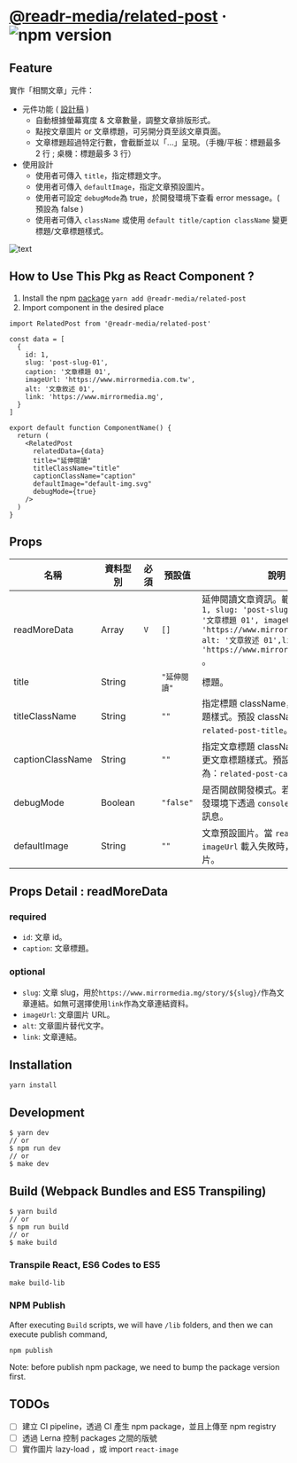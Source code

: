 # [@readr-media/related-post](https://www.npmjs.com/package/@readr-media/related-post) &middot; ![npm version](https://img.shields.io/npm/v/@readr-media/related-post.svg?style=flat)

## Feature

實作「相關文章」元件：

- 元件功能 ( [設計稿](https://www.figma.com/file/THsuSHoWGuqQpBH5m6spAr/%E9%B3%A5%E9%A1%9E%E6%93%BA%E6%8B%8D?node-id=514%3A682&t=61hkD102o2wL7Kqf-0) )
  - 自動根據螢幕寬度 & 文章數量，調整文章排版形式。
  - 點按文章圖片 or 文章標題，可另開分頁至該文章頁面。
  - 文章標題超過特定行數，會截斷並以「...」呈現。（手機/平板：標題最多 2 行 ; 桌機：標題最多 3 行）
- 使用設計
  - 使用者可傳入 `title`，指定標題文字。
  - 使用者可傳入 `defaultImage`，指定文章預設圖片。
  - 使用者可設定 `debugMode`為 true，於開發環境下查看 error message。( 預設為 false )
  - 使用者可傳入 `className` 或使用 `default title/caption className` 變更標題/文章標題樣式。

![text](https://github.com/ChangRongXuan/react/blob/read-more/packages/related-post/related-post-example.png)

## How to Use This Pkg as React Component ?

1. Install the npm [package](https://www.npmjs.com/package/@readr-media/related-post)
   `yarn add @readr-media/related-post`
2. Import component in the desired place

```
import RelatedPost from '@readr-media/related-post'

const data = [
  {
    id: 1,
    slug: 'post-slug-01',
    caption: '文章標題 01',
    imageUrl: 'https://www.mirrormedia.com.tw',
    alt: '文章敘述 01',
    link: 'https://www.mirrormedia.mg',
  }
]

export default function ComponentName() {
  return (
    <RelatedPost
      relatedData={data}
      title="延伸閱讀"
      titleClassName="title"
      captionClassName="caption"
      defaultImage="default-img.svg"
      debugMode={true}
    />
  )
}
```

## Props

| 名稱             | 資料型別 | 必須 | 預設值       | 說明                                                                                                                                                                                        |
| ---------------- | -------- | ---- | ------------ | ------------------------------------------------------------------------------------------------------------------------------------------------------------------------------------------- |
| readMoreData     | Array    | `V`  | `[]`         | 延伸閱讀文章資訊。範例：`[ { id: 1, slug: 'post-slug-01', caption: '文章標題 01', imageUrl: 'https://www.mirrormedia.com.tw', alt: '文章敘述 01',link: 'https://www.mirrormedia.mg' } ]` 。 |
| title            | String   |      | `"延伸閱讀"` | 標題。                                                                                                                                                                                      |
| titleClassName   | String   |      | `""`         | 指定標題 className，可用於變更標題樣式。預設 className 為：`related-post-title`。                                                                                                           |
| captionClassName | String   |      | `""`         | 指定文章標題 className，可用於變更文章標題樣式。預設 className 為：`related-post-caption`。                                                                                                 |
| debugMode        | Boolean  |      | `"false"`    | 是否開啟開發模式。若開啟，可於開發環境下透過 `console.log` 顯示相關訊息。                                                                                                                   |  |  |  |
| defaultImage     | String   |      | `""`         | 文章預設圖片。當 `readMoreData` 的 `imageUrl` 載入失敗時，則載入預設圖片。                                                                                                                  |

## Props Detail : readMoreData

### required

- `id`: 文章 id。
- `caption`: 文章標題。

### optional

- `slug`: 文章 slug，用於`https://www.mirrormedia.mg/story/${slug}/`作為文章連結。如無可選擇使用`link`作為文章連結資料。
- `imageUrl`: 文章圖片 URL。
- `alt`: 文章圖片替代文字。
- `link`: 文章連結。

## Installation

`yarn install`

## Development

```
$ yarn dev
// or
$ npm run dev
// or
$ make dev
```

## Build (Webpack Bundles and ES5 Transpiling)

```
$ yarn build
// or
$ npm run build
// or
$ make build
```

### Transpile React, ES6 Codes to ES5

```
make build-lib
```

### NPM Publish

After executing `Build` scripts, we will have `/lib` folders,
and then we can execute publish command,

```
npm publish
```

Note: before publish npm package, we need to bump the package version first.

## TODOs

- [ ] 建立 CI pipeline，透過 CI 產生 npm package，並且上傳至 npm registry
- [ ] 透過 Lerna 控制 packages 之間的版號
- [ ] 實作圖片 lazy-load ，或 import `react-image`
